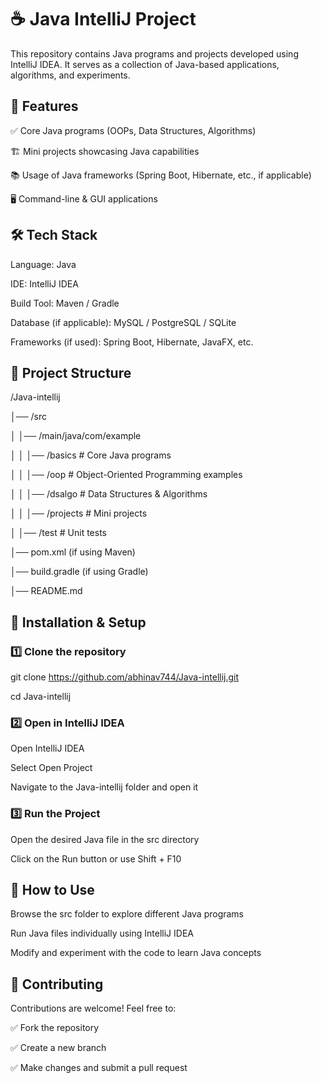 # ☕ Java IntelliJ Project

This repository contains Java programs and projects developed using IntelliJ IDEA. It serves as a collection of Java-based applications, algorithms, and experiments.



## 🚀 Features

✅ Core Java programs (OOPs, Data Structures, Algorithms)

🏗️ Mini projects showcasing Java capabilities

📚 Usage of Java frameworks (Spring Boot, Hibernate, etc., if applicable)

🖥️ Command-line & GUI applications

## 🛠 Tech Stack

Language: Java

IDE: IntelliJ IDEA

Build Tool: Maven / Gradle

Database (if applicable): MySQL / PostgreSQL / SQLite

Frameworks (if used): Spring Boot, Hibernate, JavaFX, etc.

## 📁 Project Structure



/Java-intellij

│── /src

│   │── /main/java/com/example

│   │   │── /basics       # Core Java programs

│   │   │── /oop          # Object-Oriented Programming examples

│   │   │── /dsalgo       # Data Structures & Algorithms

│   │   │── /projects     # Mini projects

│   │── /test            # Unit tests

│── pom.xml (if using Maven)

│── build.gradle (if using Gradle)

│── README.md

## 🚀 Installation & Setup

### 1️⃣ Clone the repository


git clone https://github.com/abhinav744/Java-intellij.git

cd Java-intellij

### 2️⃣ Open in IntelliJ IDEA

Open IntelliJ IDEA

Select Open Project

Navigate to the Java-intellij folder and open it

### 3️⃣ Run the Project

Open the desired Java file in the src directory

Click on the Run button or use Shift + F10

## 🔧 How to Use

Browse the src folder to explore different Java programs

Run Java files individually using IntelliJ IDEA

Modify and experiment with the code to learn Java concepts

## 📌 Contributing

Contributions are welcome! Feel free to:

✅ Fork the repository

✅ Create a new branch

✅ Make changes and submit a pull request




